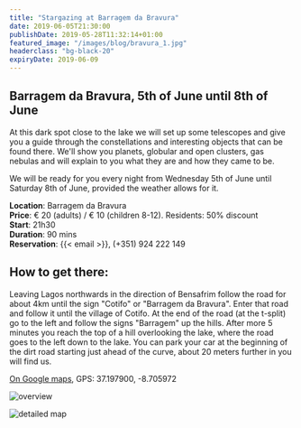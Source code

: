 ```yaml
---
title: "Stargazing at Barragem da Bravura"
date: 2019-06-05T21:30:00
publishDate: 2019-05-28T11:32:14+01:00
featured_image: "/images/blog/bravura_1.jpg"
headerclass: "bg-black-20"
expiryDate: 2019-06-09
---
```

## Barragem da Bravura, 5th of June until 8th of June

At this dark spot close to the lake we will set up some telescopes and give you a guide through the constellations and interesting objects that can be found there.
We'll show you planets, globular and open clusters, gas nebulas and will explain to you what they are and how they came to be.

We will be ready for you every night from Wednesday 5th of June until Saturday 8th of June, provided the weather allows for it.

<!--more-->


__Location__: Barragem da Bravura\
__Price__: &euro; 20 (adults) / &euro; 10 (children 8-12). Residents: 50% discount\
__Start__: 21h30\
__Duration__: 90 mins\
__Reservation__: {{< email >}}, (+351) 924 222 149

## How to get there:

Leaving Lagos northwards in the direction of Bensafrim follow the road for about 4km until the sign "Cotifo" or "Barragem da Bravura".
Enter that road and follow it until the village of Cotifo.
At the end of the road (at the t-split) go to the left and follow the signs "Barragem" up the hills.
After more 5 minutes you reach the top of a hill overlooking the lake, where the road goes to the left down to the lake. You can park your car at the beginning of the dirt road starting just ahead of the curve, about 20 meters further in you will find us.

<a href="https://goo.gl/maps/CFEF24z9oXVvZeJq8" target="_blank">On Google maps</a>, GPS: 37.197900, -8.705972

![overview](../../images/blog/bravura-large.png)



![detailed map](../../images/blog/bravura-detail.png)
